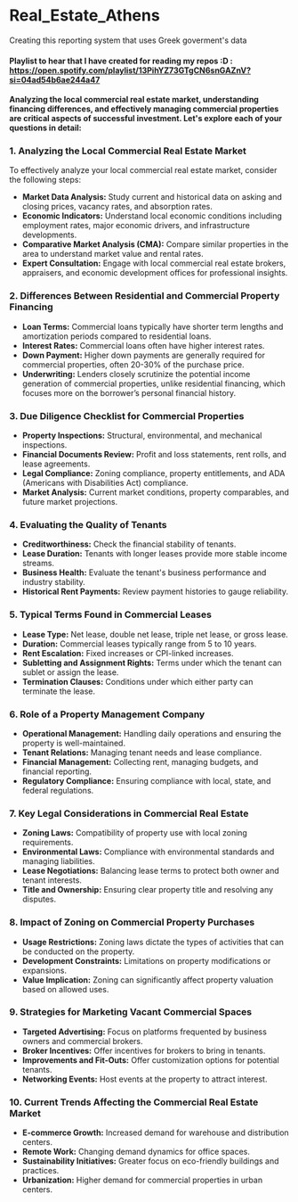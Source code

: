 # Real_Estate_Athens
 Creating this reporting system that uses Greek goverment's data

#### Playlist to hear that I have created for reading my repos :D : https://open.spotify.com/playlist/13PihYZ73GTgCN6snGAZnV?si=04ad54b6ae244a47

**Analyzing the local commercial real estate market, understanding financing differences, and effectively managing commercial properties are critical aspects of successful investment. Let's explore each of your questions in detail:**

### 1\. Analyzing the Local Commercial Real Estate Market

To effectively analyze your local commercial real estate market, consider the following steps:

* **Market Data Analysis:** Study current and historical data on asking and closing prices, vacancy rates, and absorption rates.
* **Economic Indicators:** Understand local economic conditions including employment rates, major economic drivers, and infrastructure developments.
* **Comparative Market Analysis (CMA):** Compare similar properties in the area to understand market value and rental rates.
* **Expert Consultation:** Engage with local commercial real estate brokers, appraisers, and economic development offices for professional insights.

### 2\. Differences Between Residential and Commercial Property Financing

* **Loan Terms:** Commercial loans typically have shorter term lengths and amortization periods compared to residential loans.
* **Interest Rates:** Commercial loans often have higher interest rates.
* **Down Payment:** Higher down payments are generally required for commercial properties, often 20-30% of the purchase price.
* **Underwriting:** Lenders closely scrutinize the potential income generation of commercial properties, unlike residential financing, which focuses more on the borrower’s personal financial history.

### 3\. Due Diligence Checklist for Commercial Properties

* **Property Inspections:** Structural, environmental, and mechanical inspections.
* **Financial Documents Review:** Profit and loss statements, rent rolls, and lease agreements.
* **Legal Compliance:** Zoning compliance, property entitlements, and ADA (Americans with Disabilities Act) compliance.
* **Market Analysis:** Current market conditions, property comparables, and future market projections.

### 4\. Evaluating the Quality of Tenants

* **Creditworthiness:** Check the financial stability of tenants.
* **Lease Duration:** Tenants with longer leases provide more stable income streams.
* **Business Health:** Evaluate the tenant's business performance and industry stability.
* **Historical Rent Payments:** Review payment histories to gauge reliability.

### 5\. Typical Terms Found in Commercial Leases

* **Lease Type:** Net lease, double net lease, triple net lease, or gross lease.
* **Duration:** Commercial leases typically range from 5 to 10 years.
* **Rent Escalation:** Fixed increases or CPI-linked increases.
* **Subletting and Assignment Rights:** Terms under which the tenant can sublet or assign the lease.
* **Termination Clauses:** Conditions under which either party can terminate the lease.

### 6\. Role of a Property Management Company

* **Operational Management:** Handling daily operations and ensuring the property is well-maintained.
* **Tenant Relations:** Managing tenant needs and lease compliance.
* **Financial Management:** Collecting rent, managing budgets, and financial reporting.
* **Regulatory Compliance:** Ensuring compliance with local, state, and federal regulations.

### 7\. Key Legal Considerations in Commercial Real Estate

* **Zoning Laws:** Compatibility of property use with local zoning requirements.
* **Environmental Laws:** Compliance with environmental standards and managing liabilities.
* **Lease Negotiations:** Balancing lease terms to protect both owner and tenant interests.
* **Title and Ownership:** Ensuring clear property title and resolving any disputes.

### 8\. Impact of Zoning on Commercial Property Purchases

* **Usage Restrictions:** Zoning laws dictate the types of activities that can be conducted on the property.
* **Development Constraints:** Limitations on property modifications or expansions.
* **Value Implication:** Zoning can significantly affect property valuation based on allowed uses.

### 9\. Strategies for Marketing Vacant Commercial Spaces

* **Targeted Advertising:** Focus on platforms frequented by business owners and commercial brokers.
* **Broker Incentives:** Offer incentives for brokers to bring in tenants.
* **Improvements and Fit-Outs:** Offer customization options for potential tenants.
* **Networking Events:** Host events at the property to attract interest.

### 10\. Current Trends Affecting the Commercial Real Estate Market

* **E-commerce Growth:** Increased demand for warehouse and distribution centers.
* **Remote Work:** Changing demand dynamics for office spaces.
* **Sustainability Initiatives:** Greater focus on eco-friendly buildings and practices.
* **Urbanization:** Higher demand for commercial properties in urban centers.
